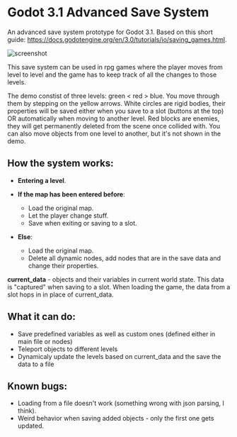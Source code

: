 # Godot 3.1 Advanced Save System

An advanced save system prototype for Godot 3.1.
Based on this short guide: https://docs.godotengine.org/en/3.0/tutorials/io/saving_games.html.

![screenshot]

This save system can be used in rpg games where the player moves from level to level and the game has to keep track of all the changes to those levels.

The demo constist of three levels: green < red > blue. You move through them by stepping on the yellow arrows. White circles are rigid bodies, their properties will be saved either when you save to a slot (buttons at the top) OR automatically when moving to another level. Red blocks are enemies, they will get permanently deleted from the scene once collided with. You can also move objects from one level to another, but it's not shown in the demo.

## How the system works:

* **Entering a level**.

* **If the map has been entered before**:
  - Load the original map.
  - Let the player change stuff.
  - Save when exiting or saving to a slot.

* **Else**:
  - Load the original map.
  - Delete all dynamic nodes, add nodes that are in the save data and change their properties.

**current_data** - objects and their variables in current world state. This data is "captured" when saving to a slot. When loading the game, the data from a slot hops in in place of current_data.

## What it can do:
  - Save predefined variables as well as custom ones (defined either in main file or nodes)
  - Teleport objects to different levels
  - Dynamicaly update the levels based on current_data and the save the data to a file

## Known bugs:
  - Loading from a file doesn't work (something wrong with json parsing, I think).
  - Weird behavior when saving added objects - only the first one gets updated.
  
[screenshot]: https://i.imgur.com/DM68NuH.png

